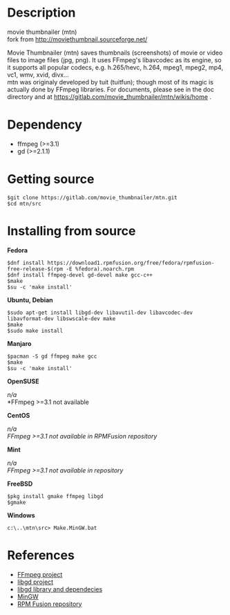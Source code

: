 Description
===========
movie thumbnailer (mtn)  
fork from http://moviethumbnail.sourceforge.net/  

Movie Thumbnailer (mtn) saves thumbnails (screenshots) of movie or video files to image files (jpg, png). 
It uses FFmpeg's libavcodec as its engine, so it supports all popular codecs, e.g. h.265/hevc, h.264, mpeg1, mpeg2, mp4, vc1, wmv, xvid, divx...     
mtn was originaly developed by tuit (tuitfun); though most of its magic is actually done 
by FFmpeg libraries. For documents, please see in the doc directory and at
https://gitlab.com/movie_thumbnailer/mtn/wikis/home .


Dependency
==========
 - ffmpeg   (>=3.1)
 - gd       (>=2.1.1)

Getting source
==============
    $git clone https://gitlab.com/movie_thumbnailer/mtn.git
    $cd mtn/src
    
Installing from source
======================

**Fedora** 

	$dnf install https://download1.rpmfusion.org/free/fedora/rpmfusion-free-release-$(rpm -E %fedora).noarch.rpm
    $dnf install ffmpeg-devel gd-devel make gcc-c++  
    $make
    $su -c 'make install'

**Ubuntu, Debian**

    $sudo apt-get install libgd-dev libavutil-dev libavcodec-dev libavformat-dev libswscale-dev make  
    $make
    $sudo make install

**Manjaro**  

    $pacman -S gd ffmpeg make gcc
    $make
    $su -c 'make install'

**OpenSUSE**  

*n/a*  
*FFmpeg >=3.1 not available

**CentOS**  

*n/a*  
*FFmpeg >=3.1 not available in RPMFusion repository*  

**Mint**  

*n/a*  
*FFmpeg >=3.1 not available in repository*  

**FreeBSD**

    $pkg install gmake ffmpeg libgd
    $gmake

**Windows**  

    c:\..\mtn\src> Make.MinGW.bat


References
==========
 * [FFmpeg project](http://www.ffmpeg.org)
 * [libgd project](https://libgd.github.io)
 * [libgd library and dependecies](http://gnuwin32.sourceforge.net/packages/gd.htm)
 * [MinGW](http://www.mingw.org/)
 * [RPM Fusion repository](https://rpmfusion.org/)
